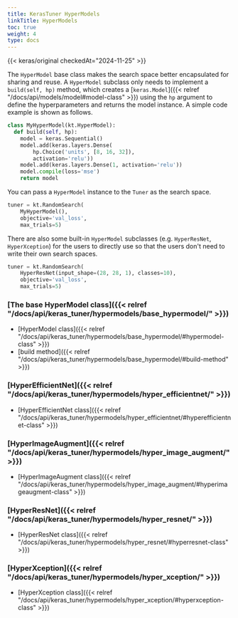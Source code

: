 ```yaml
---
title: KerasTuner HyperModels
linkTitle: HyperModels
toc: true
weight: 4
type: docs
---
```


{{< keras/original checkedAt="2024-11-25" >}}

The `HyperModel` base class makes the search space better encapsulated for
sharing and reuse. A `HyperModel` subclass only needs to implement a
`build(self, hp)` method, which creates a [`keras.Model`]({{< relref "/docs/api/models/model#model-class" >}}) using the `hp` argument
to define the hyperparameters and returns the model instance.
A simple code example is shown as follows.

```python
class MyHyperModel(kt.HyperModel):
  def build(self, hp):
    model = keras.Sequential()
    model.add(keras.layers.Dense(
        hp.Choice('units', [8, 16, 32]),
        activation='relu'))
    model.add(keras.layers.Dense(1, activation='relu'))
    model.compile(loss='mse')
    return model
```

You can pass a `HyperModel` instance to the `Tuner` as the search space.

```python
tuner = kt.RandomSearch(
    MyHyperModel(),
    objective='val_loss',
    max_trials=5)
```

There are also some built-in `HyperModel` subclasses (e.g. `HyperResNet`,
`HyperXception`) for the users to directly use so that the users don't need to
write their own search spaces.

```python
tuner = kt.RandomSearch(
    HyperResNet(input_shape=(28, 28, 1), classes=10),
    objective='val_loss',
    max_trials=5)
```

### [The base HyperModel class]({{< relref "/docs/api/keras_tuner/hypermodels/base_hypermodel/" >}})

- [HyperModel class]({{< relref "/docs/api/keras_tuner/hypermodels/base_hypermodel/#hypermodel-class" >}})
- [build method]({{< relref "/docs/api/keras_tuner/hypermodels/base_hypermodel/#build-method" >}})

### [HyperEfficientNet]({{< relref "/docs/api/keras_tuner/hypermodels/hyper_efficientnet/" >}})

- [HyperEfficientNet class]({{< relref "/docs/api/keras_tuner/hypermodels/hyper_efficientnet/#hyperefficientnet-class" >}})

### [HyperImageAugment]({{< relref "/docs/api/keras_tuner/hypermodels/hyper_image_augment/" >}})

- [HyperImageAugment class]({{< relref "/docs/api/keras_tuner/hypermodels/hyper_image_augment/#hyperimageaugment-class" >}})

### [HyperResNet]({{< relref "/docs/api/keras_tuner/hypermodels/hyper_resnet/" >}})

- [HyperResNet class]({{< relref "/docs/api/keras_tuner/hypermodels/hyper_resnet/#hyperresnet-class" >}})

### [HyperXception]({{< relref "/docs/api/keras_tuner/hypermodels/hyper_xception/" >}})

- [HyperXception class]({{< relref "/docs/api/keras_tuner/hypermodels/hyper_xception/#hyperxception-class" >}})
